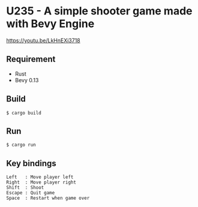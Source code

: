 # U235 - A simple shooter game made with Bevy Engine

https://youtu.be/LkHnEXi3718

## Requirement

- Rust
- Bevy 0.13

## Build

```
$ cargo build
```

## Run

```
$ cargo run
```

## Key bindings

```
Left   : Move player left
Right  : Move player right
Shift  : Shoot
Escape : Quit game
Space  : Restart when game over
```
